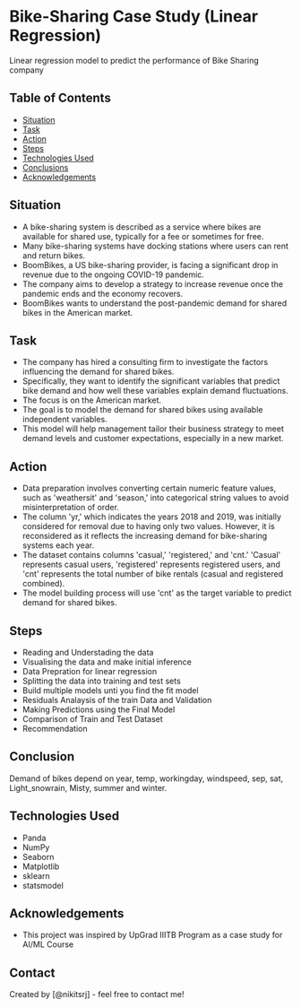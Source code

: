 # Bike-Sharing Case Study (Linear Regression)
Linear regression model to predict the performance of Bike Sharing company
## Table of Contents
* [Situation](#Situation)
* [Task](#Task)
* [Action](#Action)
* [Steps](#Steps)
* [Technologies Used](#technologies-used)
* [Conclusions](#conclusions)
* [Acknowledgements](#acknowledgements)

## Situation
- A bike-sharing system is described as a service where bikes are available for shared use, typically for a fee or sometimes for free.
- Many bike-sharing systems have docking stations where users can rent and return bikes.
- BoomBikes, a US bike-sharing provider, is facing a significant drop in revenue due to the ongoing COVID-19 pandemic.
- The company aims to develop a strategy to increase revenue once the pandemic ends and the economy recovers.
- BoomBikes wants to understand the post-pandemic demand for shared bikes in the American market.

## Task
- The company has hired a consulting firm to investigate the factors influencing the demand for shared bikes.
- Specifically, they want to identify the significant variables that predict bike demand and how well these variables explain demand fluctuations.
- The focus is on the American market.
- The goal is to model the demand for shared bikes using available independent variables.
- This model will help management tailor their business strategy to meet demand levels and customer expectations, especially in a new market.

## Action
- Data preparation involves converting certain numeric feature values, such as 'weathersit' and 'season,' into categorical string values to avoid misinterpretation of order.
- The column 'yr,' which indicates the years 2018 and 2019, was initially considered for removal due to having only two values. However, it is reconsidered as it reflects the increasing demand for bike-sharing systems each year.
- The dataset contains columns 'casual,' 'registered,' and 'cnt.' 'Casual' represents casual users, 'registered' represents registered users, and 'cnt' represents the total number of bike rentals (casual and registered combined).
- The model building process will use 'cnt' as the target variable to predict demand for shared bikes.

## Steps
- Reading and Understading the data
- Visualising the data and make initial inference
- Data Prepration for linear regression
- Splitting the data into training and test sets
- Build multiple models unti you find the fit model
- Residuals Analaysis of the train Data and Validation
- Making Predictions using the Final Model
- Comparison of Train and Test Dataset
- Recommendation
  
## Conclusion
Demand of bikes depend on year, temp, workingday, windspeed, sep, sat, Light_snowrain, Misty, summer and winter.
## Technologies Used
- Panda
- NumPy
- Seaborn
- Matplotlib
- sklearn
- statsmodel
  
## Acknowledgements
- This project was inspired by UpGrad IIITB Program as a case study for AI/ML Course

## Contact
Created by [@nikitsrj] - feel free to contact me!
